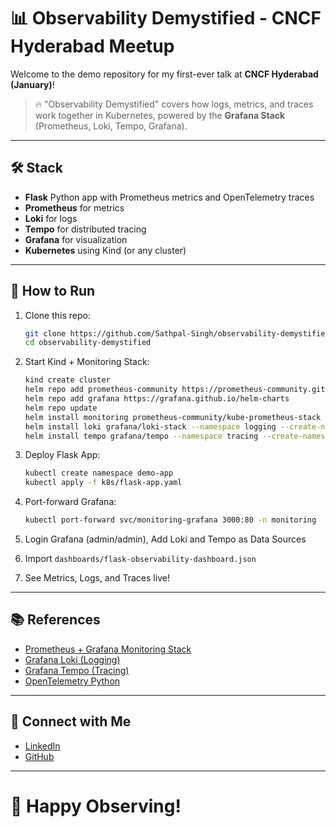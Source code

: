 # 📊 Observability Demystified - CNCF Hyderabad Meetup

Welcome to the demo repository for my first-ever talk at **CNCF Hyderabad (January)**!

> 🔥 "Observability Demystified" covers how logs, metrics, and traces work together in Kubernetes, powered by the **Grafana Stack** (Prometheus, Loki, Tempo, Grafana).

---

## 🛠 Stack

- **Flask** Python app with Prometheus metrics and OpenTelemetry traces
- **Prometheus** for metrics
- **Loki** for logs
- **Tempo** for distributed tracing
- **Grafana** for visualization
- **Kubernetes** using Kind (or any cluster)

---

## 🚀 How to Run

1. Clone this repo:
    ```bash
    git clone https://github.com/Sathpal-Singh/observability-demystified.git
    cd observability-demystified
    ```

2. Start Kind + Monitoring Stack:
    ```bash
    kind create cluster
    helm repo add prometheus-community https://prometheus-community.github.io/helm-charts
    helm repo add grafana https://grafana.github.io/helm-charts
    helm repo update
    helm install monitoring prometheus-community/kube-prometheus-stack --namespace monitoring --create-namespace
    helm install loki grafana/loki-stack --namespace logging --create-namespace --set promtail.enabled=true
    helm install tempo grafana/tempo --namespace tracing --create-namespace
    ```

3. Deploy Flask App:
    ```bash
    kubectl create namespace demo-app
    kubectl apply -f k8s/flask-app.yaml
    ```

4. Port-forward Grafana:
    ```bash
    kubectl port-forward svc/monitoring-grafana 3000:80 -n monitoring
    ```

5. Login Grafana (admin/admin), Add Loki and Tempo as Data Sources

6. Import `dashboards/flask-observability-dashboard.json`

7. See Metrics, Logs, and Traces live!

---

## 📚 References

- [Prometheus + Grafana Monitoring Stack](https://github.com/prometheus-community/helm-charts/tree/main/charts/kube-prometheus-stack)
- [Grafana Loki (Logging)](https://grafana.com/oss/loki/)
- [Grafana Tempo (Tracing)](https://grafana.com/oss/tempo/)
- [OpenTelemetry Python](https://opentelemetry.io/docs/instrumentation/python/)

---

## 🤝 Connect with Me
- [LinkedIn](https://www.linkedin.com/in/sathpalsingh/)
- [GitHub](https://github.com/Sathpal-Singh)

---

# 🎉 Happy Observing!
